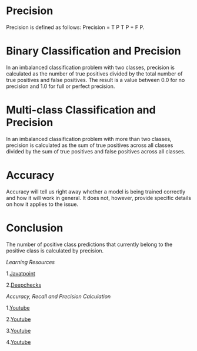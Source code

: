 # Precision
Precision is defined as follows: Precision = T P T P + F P.

# Binary Classification and Precision
In an imbalanced classification problem with two classes, precision is calculated as the number of true positives divided by the total number of true positives and false positives. The result is a value between 0.0 for no precision and 1.0 for full or perfect precision.

# Multi-class Classification and Precision
In an imbalanced classification problem with more than two classes, precision is calculated as the sum of true positives across all classes divided by the sum of true positives and false positives across all classes.

# Accuracy
Accuracy will tell us right away whether a model is being trained correctly and how it will work in general. It does not, however, provide specific details on how it applies to the issue.

# Conclusion
The number of positive class predictions that currently belong to the positive class is calculated by precision.

_Learning Resources_

1.[Javatpoint](https://www.javatpoint.com/precision-and-recall-in-machine-learning)

2.[Deepchecks](https://deepchecks.com/glossary/precision-in-machine-learning)

_Accuracy, Recall and Precision Calculation_

1.[Youtube](https://www.youtube.com/watch?v=RYFViaaJxE8)

2.[Youtube](https://www.youtube.com/watch?v=NnmKeYUYMPY)

3.[Youtube](https://www.youtube.com/watch?v=wvMjy5rdBU8)

4.[Youtube](https://www.youtube.com/watch?v=T3qs3qpMANU)

